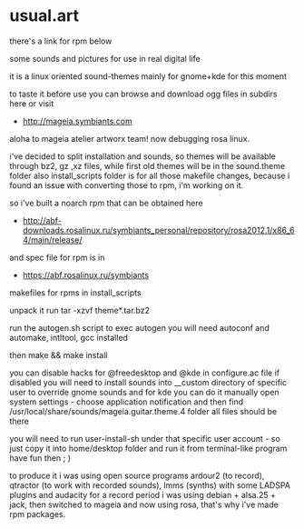 usual.art
=========

there's a link for rpm below

some sounds and pictures for use in real digital life

it is a linux oriented sound-themes mainly for gnome+kde for this moment 

to taste it before use you can browse and download ogg files in subdirs here
or visit 

* http://mageia.symbiants.com

aloha to mageia atelier artworx team! now debugging rosa linux.

i've decided to split installation and sounds, so themes will be available through bz2, gz ,xz files, while first old themes will be in the sound.theme folder
also install_scripts folder is for all those makefile changes, because i found an issue with converting those to rpm, i'm working on it.

so i've built a noarch rpm that can be obtained here

* http://abf-downloads.rosalinux.ru/symbiants_personal/repository/rosa2012.1/x86_64/main/release/

and spec file for rpm is in

* https://abf.rosalinux.ru/symbiants



makefiles for rpms in install_scripts

unpack it run tar -xzvf theme*.tar.bz2

run the autogen.sh script
to exec autogen you will need autoconf and automake, intltool, gcc installed


then 
make && make install

you can disable hacks for @freedesktop and @kde in configure.ac file
if disabled you will need to install sounds into __custom directory of specific user to override gnome sounds
and for kde you can do it manually open system settings - choose application notification
and then find /usr/local/share/sounds/mageia.guitar.theme.4 folder all files should be there

you will need to run user-install-sh under that specific user account - so just copy it
into home/desktop folder and run it from terminal-like program
have fun then ; )

to produce it i was using open source programs ardour2 (to record), qtractor (to work with recorded sounds), lmms (synths) with some LADSPA plugins and audacity
for a record period i was using debian + alsa.25 + jack, then switched to mageia and now using rosa, that's why i've made rpm packages.